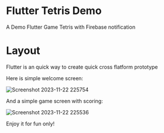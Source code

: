 # Flutter Tetris Demo

A Demo Flutter Game Tetris with Firebase notification

# Layout

Flutter is an quick way to create quick cross flatform prototype

Here is simple welcome screen:

![Screenshot 2023-11-22 225754](https://github.com/gameballstudio/tetris_lego/assets/87974689/d1dba875-d5df-437d-92d0-7ce0c3471e83)

And a simple game screen with scoring:

![Screenshot 2023-11-22 225536](https://github.com/gameballstudio/tetris_lego/assets/87974689/b9d3ee6c-4ed2-4f02-a1bf-45d48f3c2ab0)

Enjoy it for fun only!







